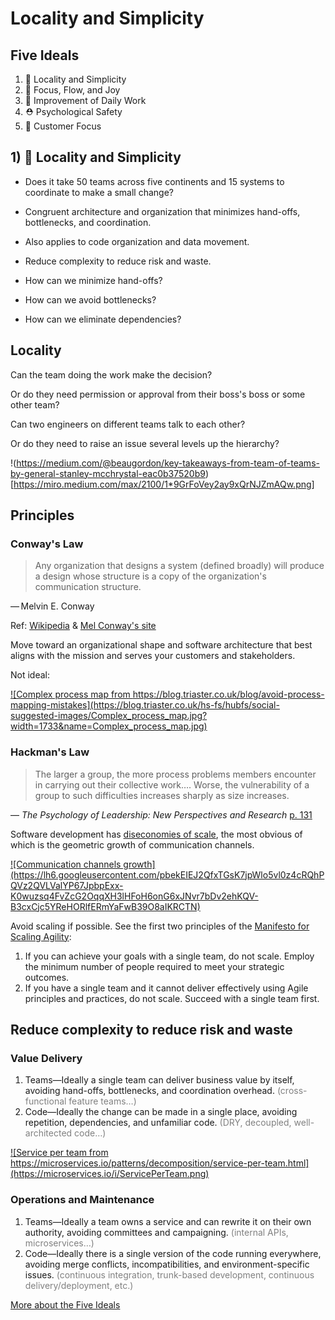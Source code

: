 # Locality and Simplicity



## Five Ideals

1. 🦠 Locality and Simplicity
2. 🎯 Focus, Flow, and Joy
3. 🔪 Improvement of Daily Work
4. ⛑ Psychological Safety
5. 🔮 Customer Focus


<!-- TODO:
Note:
Add story about overly complex structure getting in the way.

Note:
Add ideas about decision-making at the coalface.

Note:
Add information from _Team of Teams_

---
-->



## 1) 🦠 Locality and Simplicity

- Does it take 50 teams across five continents and 15 systems to coordinate to make a small change?
- Congruent architecture and organization that minimizes hand-offs, bottlenecks, and coordination.
- Also applies to code organization and data movement.
- Reduce complexity to reduce risk and waste.


- How can we minimize hand-offs?
- How can we avoid bottlenecks?
- How can we eliminate dependencies?



## Locality


Can the team doing the work make the decision?

Or do they need permission or approval from their boss's boss or some other team?


Can two engineers on different teams talk to each other?

Or do they need to raise an issue several levels up the hierarchy?


!(https://medium.com/@beaugordon/key-takeaways-from-team-of-teams-by-general-stanley-mcchrystal-eac0b37520b9)[https://miro.medium.com/max/2100/1*9GrFoVey2ay9xQrNJZmAQw.png]



## Principles


### Conway's Law

> Any organization that designs a system (defined broadly) will produce a design whose structure is a copy of the organization's communication structure.

— Melvin E. Conway

Ref: [Wikipedia](https://en.wikipedia.org/wiki/Conway%27s_law) & [Mel Conway's site](http://melconway.com/Home/Conways_Law.html)


Move toward an organizational shape and software architecture that best aligns with the mission and serves your customers and stakeholders.


Not ideal:

<a href="https://blog.triaster.co.uk/blog/avoid-process-mapping-mistakes">![Complex process map from https://blog.triaster.co.uk/blog/avoid-process-mapping-mistakes](https://blog.triaster.co.uk/hs-fs/hubfs/social-suggested-images/Complex_process_map.jpg?width=1733&name=Complex_process_map.jpg)</a>


### Hackman's Law

> The larger a group, the more process problems members encounter in carrying out their collective work…. Worse, the vulnerability of a group to such difficulties increases sharply as size increases.

— _The Psychology of Leadership: New Perspectives and Research_ [p. 131](https://books.google.co.in/books?id=6Sh5AgAAQBAJ&pg=PA131&lpg=PA131&dq=%22The+larger+a+group,+the+more+process+problems+members+encounter+in+carrying+out+their+collective+work%22&source=bl&ots=QU0HJyKXQQ&sig=XmRwVfYHLVOah3mr69vhozxBVVQ&hl=en&sa=X&ei=XeUiVNTpIoqryASM2IHACQ&redir_esc=y)


Software development has [diseconomies of scale](https://en.wikipedia.org/wiki/Diseconomies_of_scale), the most obvious of which is the geometric growth of communication channels.


<a href="https://resources.scrumalliance.org/Article/doubling-down-on-scrum-fundamentals-helps-remote-teams-thrive">
![Communication channels growth](https://lh6.googleusercontent.com/pbekEIEJ2QfxTGsK7jpWlo5vl0z4cRQhPQVz2QVLValYP67JpbpExx-K0wuzsq4FvZcG2OqqXH3lHFoH6onG6xJNvr7bDv2ehKQV-B3cxCjc5YReHORlfERmYaFwB39O8aIKRCTN)
</a>


Avoid scaling if possible. See the first two principles of the [Manifesto for Scaling Agility](https://scalingmanifesto.org/):

1. If you can achieve your goals with a single team, do not scale. Employ the minimum number of people required to meet your strategic outcomes.
2. If you have a single team and it cannot deliver effectively using Agile principles and practices, do not scale. Succeed with a single team first.



## Reduce complexity to reduce risk and waste


### Value Delivery

1. Teams—Ideally a single team can deliver business value by itself, avoiding hand-offs, bottlenecks, and coordination overhead. <span style="color: grey">(cross-functional feature teams…)</span>
2. Code—Ideally the change can be made in a single place, avoiding repetition, dependencies, and unfamiliar code. <span style="color: grey">(DRY, decoupled, well-architected code…)</span>


<a href="https://microservices.io/patterns/decomposition/service-per-team.html">![Service per team from https://microservices.io/patterns/decomposition/service-per-team.html](https://microservices.io/i/ServicePerTeam.png)</a>


### Operations and Maintenance

1. Teams—Ideally a team owns a service and can rewrite it on their own authority, avoiding committees and campaigning. <span style="color: grey">(internal APIs, microservices…)</span>
2. Code—Ideally there is a single version of the code running everywhere, avoiding merge conflicts, incompatibilities, and environment-specific issues. <span style="color: grey">(continuous integration, trunk-based development, continuous delivery/deployment, etc.)</span>



[More about the Five Ideals](../UnicornProjectFiveIdeals/UnicornProjectFiveIdeals.html#/1)
